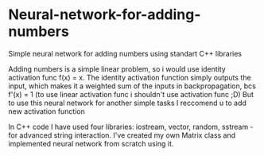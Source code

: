 # Neural-network-for-adding-numbers
Simple neural network for adding numbers using standart C++ libraries 

Adding numbers is a simple linear problem, so i would use identity activation func f(x) = x.
The identity activation function simply outputs the input, which makes it a weighted sum of the inputs 
in backpropagation, bcs f'(x) = 1 (to use linear activation func i shouldn't use activation func ;D)
But to use this neural network for another simple tasks I reccomend u to add new activation function

In C++ code I have used four libraries: iostream, vector, random, sstream - for advanced string interaction.
I've created my own Matrix class and implemented neural network from scratch using it.
